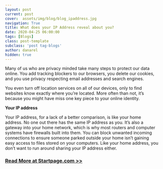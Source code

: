```yaml
---
layout: post
current: post
cover:  assets/img/blog/blog_ipaddress.jpg
navigation: True
title: What does your IP Address reveal about you?
date: 2020-04-25 06:00:00
tags: [Blogs]
class: post-template
subclass: 'post tag-blogs'
author: danarel
hidden: true
---
```


Many of us who are privacy minded take many steps to protect our data online. You add tracking blockers to our browsers, you delete our cookies, and you use privacy respecting email addresses and search engines.

You even turn off location services on all of our devices, only to find websites know exactly where you’re located. More often than not, it’s because you might have miss one key piece to your online identity.

**Your IP address**

Your IP address, for a lack of a better comparison, is like your home address. No one out there has the same IP address as you. It’s also a gateway into your home network, which is why most routers and computer systems have firewalls built into them. You can block unwanted incoming connections to ensure someone parked outside your home isn’t gaining easy access to files stored on your computers. Like your home address, you don’t want to run around sharing your IP address either.

### [Read More at Startpage.com >>](https://www.startpage.com/blog/privacy-awareness/what-does-your-ip-address-reveal-about-you)